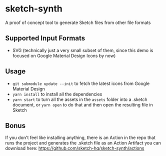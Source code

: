 # sketch-synth

A proof of concept tool to generate Sketch files from other file formats

## Supported Input Formats

- SVG (technically just a very small subset of them, since this demo is focused on Google Material Design Icons by now)

## Usage

- `git submodule update --init` to fetch the latest icons from Google Material Design
- `yarn install` to install all the dependencies
- `yarn start` to turn all the assets in the `assets` folder into a .sketch document, or `yarn open` to do that and then open the resulting file in Sketch

## Bonus

If you don't feel like installing anything, there is an Action in the repo that runs the project and generates the .sketch file as an Action Artifact you can download here: https://github.com/sketch-hq/sketch-synth/actions
